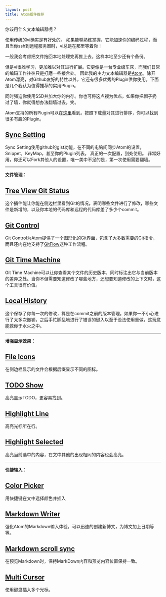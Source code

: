 ```yaml
---
layout: post
title: Atom插件推荐
---
```


你该用什么文本编辑器呢？

<span name="emergency"></span>

使用传统的vi确实是有好处的。
如果能够熟练掌握，它能加速你的编码过程，而且当你ssh到远程服务器时，vi总是在那里等着你！

<aside name="emergency">
一般我会考虑把文件拖回本地处理完再推上去。这样本地至少还有个备份。
</aside>

<span name="force"></span>

但是vi很难学习，更加难以对其进行扩展。它更像是一台专业级车床，而我们日常的编码工作往往只是打磨一些接合处。
因此我的主力文本编辑器是[Atom](https://atom.io/)。除开Atom漂亮，对Github友好的特性以外，它还有很多优秀的Plugin供你使用。下面是几个我认为值得推荐的实用Plugin。

<aside name="force">
同时强迫你使用SSD并加大你的内存。你也可将这点视为优点，如果你把帽子扔过了墙，你就得想办法翻墙过去。笑。
</aside>

Atom支持的所有Plugin可以在[这里](https://atom.io/packages/list)看到。按照下载量对其进行排序，你可以找到很多有趣的Plugin。

## [Sync Setting](https://atom.io/packages/sync-settings)

Sync Setting使用github的gist功能，在不同的电脑间同步Atom的设置，Snippet，KeyMap，甚至你的Plugin列表。
真正的一次配置，到处使用。
非常好用，你还可以Fork其他人的设置，唯一美中不足的是，第一次使用需要翻墙。

---

**文件管理：**

## [Tree View Git Status](https://github.com/subesokun/atom-tree-view-git-status)

这个插件能让你能在侧边栏里看到Git的情况，表明哪些文件进行了修改，哪些文件是新增的，以及你本地的代码库和远程的代码库差了多少个commit。

## [Git Control](https://atom.io/packages/git-control)

Git Control为Atom提供了一个图形化的Git界面，包含了大多数需要的Git指令，而且还内在地支持了[GitFlow](http://danielkummer.github.io/git-flow-cheatsheet/index.zh_CN.html)这种工作流程。

## [Git Time Machine](https://atom.io/packages/git-time-machine)

Git Time Machine可以让你查看某个文件的历史版本，同时标注出它与当前版本的差异之处。当你不但需要知道修改了哪些地方，还想要知道修改的上下文时，这个工具很有价值。

## [Local History](https://atom.io/packages/local-history)

这个保存了你每一次的修改，算是在commit之前的版本管理。如果你一不小心进行了太多次撤销，之后手忙脚乱地进行了错误的键入以至于没法使用重做，这玩意能救你于水火之中。

---

**增强显示效果：**

## [File Icons](https://atom.io/packages/file-icons)

在侧边栏显示的文件会根据后缀显示不同的图标。

## [TODO Show](https://atom.io/packages/todo-show)

高亮显示TODO，更容易找到。

## [Highlight Line](https://atom.io/packages/highlight-line)

高亮光标所在行。

## [Highlight Selected](https://atom.io/packages/highlight-selected)

高亮当前选中的内容，在文中其他的出现相同的内容也会高亮。

---

**快捷输入：**

## [Color Picker](https://atom.io/packages/color-picker)

用快捷键在文中选择颜色并插入

## [Markdown Writer](https://atom.io/packages/markdown-writer)

强化Atom的Markdown输入体验。可以迅速的创建新博文，为博文加上日期等等。

## [Markdown scroll sync](https://atom.io/packages/markdown-scroll-sync)

在预览Markdown时，保持MarkDown内容和预览内容位置保持一致。

## [Multi Cursor](https://atom.io/packages/multi-cursor)

使用键盘插入多个光标。
